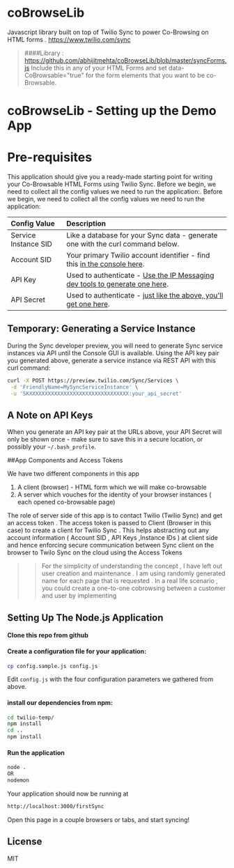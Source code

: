 # coBrowseLib
Javascript library built on top of Twilio Sync to power Co-Browsing on HTML forms . https://www.twilio.com/sync 
>####Library  : https://github.com/abhijitmehta/coBrowseLib/blob/master/syncForms.js
>Include this in any of your HTML Forms and set data-CoBrowsable="true" for the form elements that you want to be co-Browsable.

# coBrowseLib - Setting up the Demo App 

# Pre-requisites


This application should give you a ready-made starting point for writing your Co-Browsable HTML Forms using Twilio Sync. Before we begin, we need to collect all the config values we need to run the application:. Before we begin, we need to collect
all the config values we need to run the application:

| Config Value  | Description |
| :-------------  |:------------- |
Service Instance SID | Like a database for your Sync data - generate one with the curl command below.
Account SID | Your primary Twilio account identifier - find this [in the console here](https://www.twilio.com/console).
API Key | Used to authenticate - [Use the IP Messaging dev tools to generate one here](https://www.twilio.com/user/account/ip-messaging/dev-tools/api-keys).
API Secret | Used to authenticate - [just like the above, you'll get one here](https://www.twilio.com/user/account/ip-messaging/dev-tools/api-keys).

## Temporary: Generating a Service Instance

During the Sync developer preview, you will need to generate Sync service
instances via API until the Console GUI is available. Using the API key pair you
generated above, generate a service instance via REST API with this curl command:

```bash
curl -X POST https://preview.twilio.com/Sync/Services \
 -d 'FriendlyName=MySyncServiceInstance' \
 -u 'SKXXXXXXXXXXXXXXXXXXXXXXXXXXXXXXXX:your_api_secret'
```

## A Note on API Keys

When you generate an API key pair at the URLs above, your API Secret will only
be shown once - make sure to save this in a secure location, 
or possibly your `~/.bash_profile`.

##App Components and Access Tokens 

We have two different components  in this app

1. A client (browser) - HTML form which we will make co-browsable 
2. A server which vouches for the identity of your browser instances ( each opened co-browsable page) 

The role of server side of this app is to contact Twilio (Twilio Sync) and get an access token . The access token is passed to Client (Browser in this case) to create a client for Twilio Sync . This helps abstracting out any account information ( Account SID , API Keys ,Instance IDs ) at client side and hence enforcing secure communication between Sync client on the browser to Twilo Sync on the cloud using the Access Tokens 


>>For the simplicity of understanding the concept , I have left out user creation and maintenance . I am using randomly generated name for each page that is requested . In a real life scenario , you could create a one-to-one cobrowsing between a customer and user by implementing 


## Setting Up The Node.js Application
#### Clone this repo from github 


#### Create a configuration file for your application:

```bash
cp config.sample.js config.js

```
Edit `config.js` with the four configuration parameters we gathered from above.

####  install our dependencies from npm:

```bash
cd twilio-temp/
npm install
cd ..
npm install
```


#### Run the application 

```bash
node .
OR
nodemon
```

Your application should now be running at 

```bash
http://localhost:3000/firstSync
```

Open this page in a couple browsers or tabs, and start syncing!

## License

MIT
